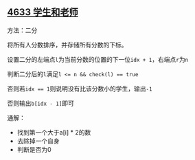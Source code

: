 ## [4633 学生和老师](https://www.acwing.com/problem/content/4636/)

方法：二分

将所有人分数排序，并存储所有分数的下标。

设置二分的左端点`l`为当前分数的位置的下一位`idx + 1`，右端点`r`为`n`

判断二分后的`l`满足`l <= n && check(l) == true`

否则若`idx == 1`则说明没有比该分数小的学生，输出`-1`

否则输出`b[idx - 1]`即可



通解：

- 找到第一个大于a[i] * 2的数
- 去除掉一个自身
- 判断是否为0